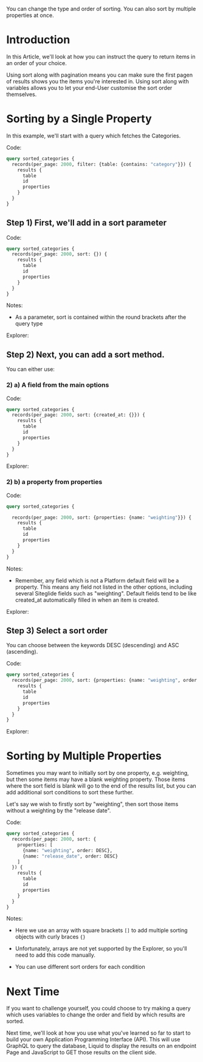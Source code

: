 
You can change the type and order of sorting. You can also sort by multiple properties at once.

# Introduction

In this Article, we'll look at how you can instruct the query to return items in an order of your choice.

Using sort along with pagination means you can make sure the first pagen of results shows you the items you're interested in.
Using sort along with variables allows you to let your end-User customise the sort order themselves. 

# Sorting by a Single Property

In this example, we'll start with a query which fetches the Categories.

Code:

```graphql
query sorted_categories {
  records(per_page: 2000, filter: {table: {contains: "category"}}) {
    results {
      table
      id
      properties
    }
  }
}
```

## Step 1) First, we'll add in a sort parameter

Code:

```graphql
query sorted_categories {
  records(per_page: 2000, sort: {}) {
    results {
      table
      id
      properties
    }
  }
}
```

Notes:

*   As a parameter, sort is contained within the round brackets after the query type

Explorer:

<!-- ![](https://downloads.intercomcdn.com/i/o/213365154/e71b1872daa311c2f4b2376b/image.png) -->

## Step 2) Next, you can add a sort method.

You can either use:

### 2) a) A field from the main options

Code:

```graphql
query sorted_categories {
  records(per_page: 2000, sort: {created_at: {}}) {
    results {
      table
      id
      properties
    }
  }
}
```

Explorer:

<!-- ![](https://downloads.intercomcdn.com/i/o/213366703/cd9dc582ba4bd8cbf2c0de3e/image.png) -->

### 2) b) a property from properties

Code:

```graphql
query sorted_categories {

  records(per_page: 2000, sort: {properties: {name: "weighting"}}) {
    results {
      table
      id
      properties
    }
  }
}
```

Notes:

*   Remember, any field which is not a Platform default field will be a property. This means any field not listed in the other options, including several Siteglide fields such as "weighting". Default fields tend to be like created\_at automatically filled in when an item is created.

Explorer:

<!-- ![](https://downloads.intercomcdn.com/i/o/213367555/4bfc9b8c5cdb438b0ae0a568/image.png) -->

## Step 3) Select a sort order

You can choose between the keywords DESC (descending) and ASC (ascending).

Code:

```graphql
query sorted_categories {
  records(per_page: 2000, sort: {properties: {name: "weighting", order: DESC}}) {
    results {
      table
      id
      properties
    }
  }
}
```

Explorer:

<!-- ![](https://downloads.intercomcdn.com/i/o/213369158/2aa128cce3b9bb8de24b141d/image.png) -->

# Sorting by Multiple Properties

Sometimes you may want to initially sort by one property, e.g. weighting, but then some items may have a blank weighting property. Those items where the sort field is blank will go to the end of the results list, but you can add additional sort conditions to sort these further.

Let's say we wish to firstly sort by "weighting", then sort those items without a weighting by the "release date".

Code:

```graphql
query sorted_categories {
  records(per_page: 2000, sort: {
    properties: [
      {name: "weighting", order: DESC}, 
      {name: "release_date", order: DESC}
    ]
  }) {
    results {
      table
      id
      properties
    }
  }
}
```

Notes:

*   Here we use an array with square brackets `[]` to add multiple sorting objects with curly braces `{}`

*   Unfortunately, arrays are not yet supported by the Explorer, so you'll need to add this code manually.

*   You can use different sort orders for each condition

# Next Time

If you want to challenge yourself, you could choose to try making a query which uses variables to change the order and field by which results are sorted.

Next time, we'll look at how you use what you've learned so far to start to build your own Application Programming Interface (API). This will use GraphQL to query the database, Liquid to display the results on an endpoint Page and JavaScript to GET those results on the client side.
